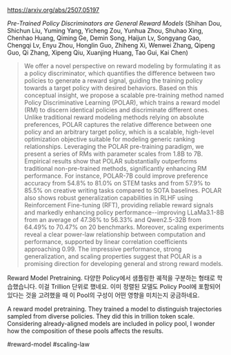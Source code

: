 https://arxiv.org/abs/2507.05197

*Pre-Trained Policy Discriminators are General Reward Models* (Shihan Dou, Shichun Liu, Yuming Yang, Yicheng Zou, Yunhua Zhou, Shuhao Xing, Chenhao Huang, Qiming Ge, Demin Song, Haijun Lv, Songyang Gao, Chengqi Lv, Enyu Zhou, Honglin Guo, Zhiheng Xi, Wenwei Zhang, Qipeng Guo, Qi Zhang, Xipeng Qiu, Xuanjing Huang, Tao Gui, Kai Chen)

> We offer a novel perspective on reward modeling by formulating it as a policy discriminator, which quantifies the difference between two policies to generate a reward signal, guiding the training policy towards a target policy with desired behaviors. Based on this conceptual insight, we propose a scalable pre-training method named Policy Discriminative Learning (POLAR), which trains a reward model (RM) to discern identical policies and discriminate different ones. Unlike traditional reward modeling methods relying on absolute preferences, POLAR captures the relative difference between one policy and an arbitrary target policy, which is a scalable, high-level optimization objective suitable for modeling generic ranking relationships. Leveraging the POLAR pre-training paradigm, we present a series of RMs with parameter scales from 1.8B to 7B. Empirical results show that POLAR substantially outperforms traditional non-pre-trained methods, significantly enhancing RM performance. For instance, POLAR-7B could improve preference accuracy from 54.8% to 81.0% on STEM tasks and from 57.9% to 85.5% on creative writing tasks compared to SOTA baselines. POLAR also shows robust generalization capabilities in RLHF using Reinforcement Fine-tuning (RFT), providing reliable reward signals and markedly enhancing policy performance--improving LLaMa3.1-8B from an average of 47.36% to 56.33% and Qwen2.5-32B from 64.49% to 70.47% on 20 benchmarks. Moreover, scaling experiments reveal a clear power-law relationship between computation and performance, supported by linear correlation coefficients approaching 0.99. The impressive performance, strong generalization, and scaling properties suggest that POLAR is a promising direction for developing general and strong reward models.

Reward Model Pretraining. 다양한 Policy에서 샘플링한 궤적을 구분하는 형태로 학습했습니다. 이걸 Trillion 단위로 했네요. 이미 정렬된 모델도 Policy Pool에 포함되어 있다는 것을 고려했을 때 이 Pool의 구성이 어떤 영향을 미치는지 궁금하네요.

<english>
A reward model pretraining. They trained a model to distinguish trajectories sampled from diverse policies. They did this in trillion token scale. Considering already-aligned models are included in policy pool, I wonder how the composition of these pools affects the results.
</english>

#reward-model #scaling-law 